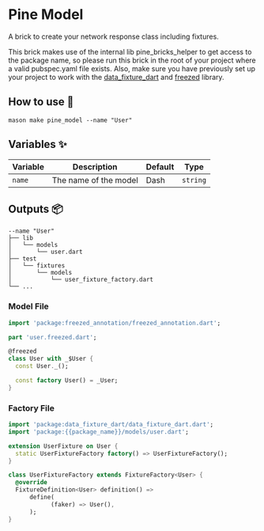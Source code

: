 # Pine Model

A brick to create your network response class including fixtures.

This brick makes use of the internal lib pine_bricks_helper to get access to the package name, so please run this brick
in the root of your project where a valid pubspec.yaml file exists. Also, make sure you have previously set up your
project to work with the [data_fixture_dart](https://pub.dev/packages/data_fixture_dart)
and [freezed](https://pub.dev/packages/freezed) library.

## How to use 🚀

```
mason make pine_model --name "User"
```

## Variables ✨

| Variable | Description           | Default | Type     |
|----------|-----------------------|---------|----------|
| `name`   | The name of the model | Dash    | `string` |

## Outputs 📦

```
--name "User"
├── lib
│   └── models
│       └── user.dart
├── test
│   └── fixtures
│       └── models
│           └── user_fixture_factory.dart
└── ...
```

### Model File

```dart
import 'package:freezed_annotation/freezed_annotation.dart';

part 'user.freezed.dart';

@freezed
class User with _$User {
  const User._();

  const factory User() = _User;
}
```

### Factory File

```dart
import 'package:data_fixture_dart/data_fixture_dart.dart';
import 'package:{{package_name}}/models/user.dart';

extension UserFixture on User {
  static UserFixtureFactory factory() => UserFixtureFactory();
}

class UserFixtureFactory extends FixtureFactory<User> {
  @override
  FixtureDefinition<User> definition() =>
      define(
            (faker) => User(),
      );
}
```

